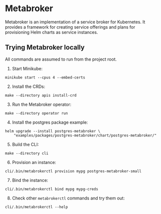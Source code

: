 # Metabroker

Metabroker is an implementation of a service broker for Kubernetes. It provides
a framework for creating service offerings and plans for provisioning Helm
charts as service instances.

## Trying Metabroker locally

All commands are assumed to run from the project root.

1. Start Minikube:

```shell
minikube start --cpus 4 --embed-certs
```

2. Install the CRDs:

```shell
make --directory apis install-crd
```

3. Run the Metabroker operator:

```shell
make --directory operator run
```

4. Install the postgres package example:

```
helm upgrade --install postgres-metabroker \
    "examples/packages/postgres-metabroker/chart/postgres-metabroker/"
```

5. Build the CLI:

```shell
make --directory cli
```

6. Provision an instance:

```shell
cli/.bin/metabrokerctl provision mypg postgres-metabroker-small
```

7. Bind the instance:

```shell
cli/.bin/metabrokerctl bind mypg mypg-creds
```

8. Check other `metabrokerctl` commands and try them out:

```shell
cli/.bin/metabrokerctl --help
```
